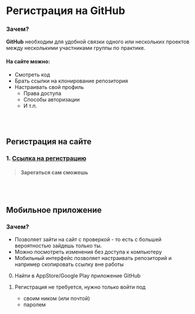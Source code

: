# Регистрация на GitHub 

### Зачем? 
**GitHub** необходим для удобной связки одного или нескольких проектов между несколькими участниками группы по практике.  
#### На сайте можно: 
- Cмотреть код
- Брать ссылки на клонирование репозитория
- Настраивать свой профиль 
  - Права доступа 
  - Способы авторизации 
  - И т.п. 

<br></br>

## Регистрация на сайте


### 1. [Ссылка на регистрацию](https://www.google.com/url?sa=t&rct=j&q=&esrc=s&source=web&cd=&cad=rja&uact=8&ved=2ahUKEwizjL_j1fP6AhWvM-wKHdJvC2AQFnoECBUQAQ&url=https%3A%2F%2Fgithub.com%2Fjoin&usg=AOvVaw0H9TK-nu7JfXaoNeNMgJEk)

> #### Зарегаться сам сможешь 

<br></br>

## Мобильное приложение 
### Зачем?
- Позволяет зайти на сайт с проверкой - то есть с большей вероятностью зайдешь только ты.
- Можно посмотреть изменения без доступа к компьютеру
- Мобильный интерфейс позволяет настраивать репозиторий и например скопировать ссылку вне работы

0. Найти в AppStore/Google Play приложение GitHub

1. Регистрация не требуется, нужно только войти под 
   - своим ником (или почтой)
   - паролем 